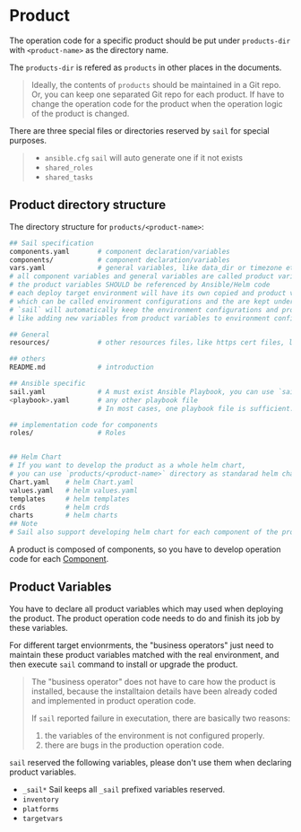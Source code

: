 # Product

The operation code for a specific product should be put under `products-dir` with `<product-name>` as the directory name.

The `products-dir` is refered as `products` in other places in the documents.

> Ideally, the contents of `products` should be maintained in a Git repo.
> Or, you can keep one separated Git repo for each product.
> If have to change the operation code for the product when the operation logic of the product is changed.

There are three special files or directories reserved by `sail` for special purposes.

> - `ansible.cfg` `sail` will auto generate one if it not exists
> - `shared_roles`
> - `shared_tasks`

## Product directory structure

The directory structure for `products/<product-name>`:

```bash
## Sail specification
components.yaml       # component declaration/variables
components/           # component declaration/variables
vars.yaml             # general variables, like data_dir or timezone etc
# all component variables and general variables are called product variables
# the product variables SHOULD be referenced by Ansible/Helm code
# each deploy target environment will have its own copied and product variables,
# which can be called environment configurations and the are kept under targets/<target>/<zone>/vars.yaml
# `sail` will automatically keep the environment configurations and product variables have a same structure,
# like adding new variables from product variables to environment configurations

## General
resources/            # other resources files，like https cert files, license files, or icon images

## others
README.md             # introduction

## Ansible specific
sail.yaml             # A must exist Ansible Playbook, you can use `sail gen-sail` to generate it automatically
<playbook>.yaml       # any other playbook file
                      # In most cases, one playbook file is sufficient.

## implementation code for components
roles/                # Roles


## Helm Chart
# If you want to develop the product as a whole helm chart,
# you can use `products/<product-name>` directory as standarad helm chart base dir.
Chart.yaml    # helm Chart.yaml
values.yaml   # helm values.yaml
templates     # helm templates
crds          # helm crds
charts        # helm charts
## Note
# Sail also support developing helm chart for each component of the product,
```

A product is composed of components, so you have to develop operation code for each [Component](./component.md).

## Product Variables

You have to declare all product variables which may used when deploying the product.
The product operation code needs to do and finish its job by these variables.

For different target envionrments, the "business operators" just need to maintain
these product variables matched with the real environment, and then execute `sail` command
to install or upgrade the product.

> The "business operator" does not have to care how the product is installed, because the
> installtaion details have been already coded and implemented in product operation code.
>
> If `sail` reported failure in executation, there are basically two reasons:
> 1. the variables of the environment is not configured properly.
> 2. there are bugs in the production operation code.

`sail` reserved the following variables, please don't use them when declaring product variables.

- `_sail*` Sail keeps all `_sail` prefixed variables reserved.
- `inventory`
- `platforms`
- `targetvars`
